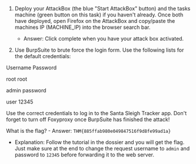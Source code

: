 1. Deploy your AttackBox (the blue "Start AttackBox" button) and the tasks machine (green button on this task) if you haven't already. Once both have deployed, open Firefox on the AttackBox and copy/paste the machines IP (MACHINE_IP) into the browser search bar.
   - Answer: Click complete when you have your attack box activated.

2. Use BurpSuite to brute force the login form.  Use the following lists for the default credentials:

Username 	Password

root 	root

admin 	password

user 	12345


Use the correct credentials to log in to the Santa Sleigh Tracker app. Don't forget to turn off Foxyproxy once BurpSuite has finished the attack!

What is the flag?
    - Answer: `THM{885ffab980e049847516f9d8fe99ad1a}`
   
   - Explanation: Follow the tutorial in the dossier and you will get the flag. Just make sure at the end to change the request username to `admin` and password to `12345` before forwarding it to the web server.
